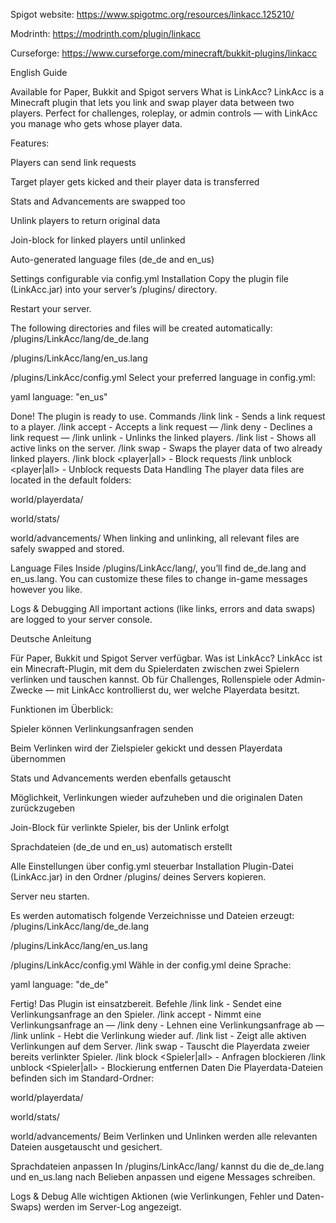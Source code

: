 Spigot website:
https://www.spigotmc.org/resources/linkacc.125210/

Modrinth:
https://modrinth.com/plugin/linkacc

Curseforge:
https://www.curseforge.com/minecraft/bukkit-plugins/linkacc


English Guide

Available for Paper, Bukkit and Spigot servers
What is LinkAcc?
LinkAcc is a Minecraft plugin that lets you link and swap player data between two players.
Perfect for challenges, roleplay, or admin controls — with LinkAcc you manage who gets whose player data.

Features:

Players can send link requests

Target player gets kicked and their player data is transferred

Stats and Advancements are swapped too

Unlink players to return original data

Join-block for linked players until unlinked

Auto-generated language files (de_de and en_us)

Settings configurable via config.yml
Installation
Copy the plugin file (LinkAcc.jar) into your server’s /plugins/ directory.

Restart your server.

The following directories and files will be created automatically:
/plugins/LinkAcc/lang/de_de.lang

/plugins/LinkAcc/lang/en_us.lang

/plugins/LinkAcc/config.yml
Select your preferred language in config.yml:

yaml
language: "en_us"

Done! The plugin is ready to use.
Commands
/link link <player> - Sends a link request to a player.
/link accept  - Accepts a link request —
/link deny - Declines a link request —
/link unlink - Unlinks the linked players.
/link list - Shows all active links on the server.
/link swap - Swaps the player data of two already linked players.
/link block <player|all> - Block requests
/link unblock <player|all> - Unblock requests
Data Handling
The player data files are located in the default folders:

world/playerdata/

world/stats/

world/advancements/
When linking and unlinking, all relevant files are safely swapped and stored.

Language Files
Inside /plugins/LinkAcc/lang/, you’ll find de_de.lang and en_us.lang.
You can customize these files to change in-game messages however you like.

Logs & Debugging
All important actions (like links, errors and data swaps) are logged to your server console.

Deutsche Anleitung

Für Paper, Bukkit und Spigot Server verfügbar.
Was ist LinkAcc?
LinkAcc ist ein Minecraft-Plugin, mit dem du Spielerdaten zwischen zwei Spielern verlinken und tauschen kannst.
Ob für Challenges, Rollenspiele oder Admin-Zwecke — mit LinkAcc kontrollierst du, wer welche Playerdata besitzt.

Funktionen im Überblick:

Spieler können Verlinkungsanfragen senden

Beim Verlinken wird der Zielspieler gekickt und dessen Playerdata übernommen

Stats und Advancements werden ebenfalls getauscht

Möglichkeit, Verlinkungen wieder aufzuheben und die originalen Daten zurückzugeben

Join-Block für verlinkte Spieler, bis der Unlink erfolgt

Sprachdateien (de_de und en_us) automatisch erstellt

Alle Einstellungen über config.yml steuerbar
Installation
Plugin-Datei (LinkAcc.jar) in den Ordner /plugins/ deines Servers kopieren.

Server neu starten.

Es werden automatisch folgende Verzeichnisse und Dateien erzeugt:
/plugins/LinkAcc/lang/de_de.lang

/plugins/LinkAcc/lang/en_us.lang

/plugins/LinkAcc/config.yml
Wähle in der config.yml deine Sprache:

yaml
language: "de_de"

Fertig! Das Plugin ist einsatzbereit.
Befehle
/link link <Spieler> - Sendet eine Verlinkungsanfrage an den Spieler.
/link accept - Nimmt eine Verlinkungsanfrage an —
/link deny - Lehnen eine Verlinkungsanfrage ab —
/link unlink - Hebt die Verlinkung wieder auf.
/link list - Zeigt alle aktiven Verlinkungen auf dem Server.
/link swap - Tauscht die Playerdata zweier bereits verlinkter Spieler.
/link block <Spieler|all> - Anfragen blockieren
/link unblock <Spieler|all> - Blockierung entfernen
Daten
Die Playerdata-Dateien befinden sich im Standard-Ordner:

world/playerdata/

world/stats/

world/advancements/
Beim Verlinken und Unlinken werden alle relevanten Dateien ausgetauscht und gesichert.

Sprachdateien anpassen
In /plugins/LinkAcc/lang/ kannst du die de_de.lang und en_us.lang nach Belieben anpassen und eigene Messages schreiben.

Logs & Debug
Alle wichtigen Aktionen (wie Verlinkungen, Fehler und Daten-Swaps) werden im Server-Log angezeigt.
